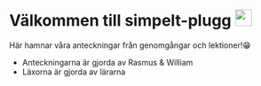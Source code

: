 # Välkommen till simpelt-plugg <img src="https://raw.githubusercontent.com/MartinHeinz/MartinHeinz/master/wave.gif" width="30px">
Här hamnar våra anteckningar från genomgångar och lektioner!😁

- Anteckningarna är gjorda av Rasmus & William     
- Läxorna är gjorda av lärarna
